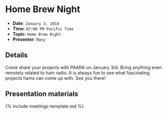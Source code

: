 # Home Brew Night

* **Date**: `January 3, 2014`
* **Time**: `07:00 PM Pacific Time`
* **Topic**: `Home Brew Night`
* **Presenter**: `Many`

## Details

Come share your projects with PAARA on January 3rd. Bring anything even
remotely related to ham radio. It is always fun to see what fascinating
projects hams can come up with. See you there!

## Presentation materials

{% include meetings-template.md %}

